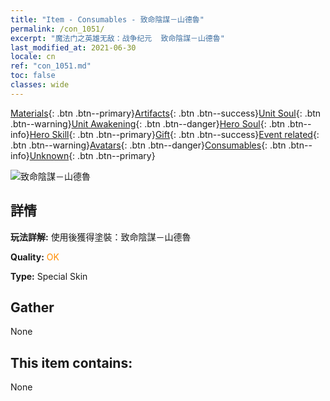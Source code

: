 ```yaml
---
title: "Item - Consumables - 致命陰謀－山德魯"
permalink: /con_1051/
excerpt: "魔法门之英雄无敌：战争纪元  致命陰謀－山德魯"
last_modified_at: 2021-06-30
locale: cn
ref: "con_1051.md"
toc: false
classes: wide
---
```

 [Materials](/ItemsCN/){: .btn .btn--primary}[Artifacts](/ItemsCN/Artifacts/){: .btn .btn--success}[Unit Soul](/ItemsCN/UnitSoul/){: .btn .btn--warning}[Unit Awakening](/ItemsCN/UnitAwakening/){: .btn .btn--danger}[Hero Soul](/ItemsCN/HeroSoul/){: .btn .btn--info}[Hero Skill](/ItemsCN/HeroSkill/){: .btn .btn--primary}[Gift](/ItemsCN/Gift/){: .btn .btn--success}[Event related](/ItemsCN/Events/){: .btn .btn--warning}[Avatars](/ItemsCN/Avatars/){: .btn .btn--danger}[Consumables](/ItemsCN/Consumables/){: .btn .btn--info}[Unknown](/ItemsCN/Unknown/){: .btn .btn--primary}

 ![致命陰謀－山德魯](/images/h/h_Sandro4.jpg)

## 詳情
 **玩法詳解:** 使用後獲得塗裝：致命陰謀－山德魯

 **Quality:** <span style="color: #FF8C00">OK</span>

 **Type:** Special Skin

## Gather

  None

## This item contains:

  None

